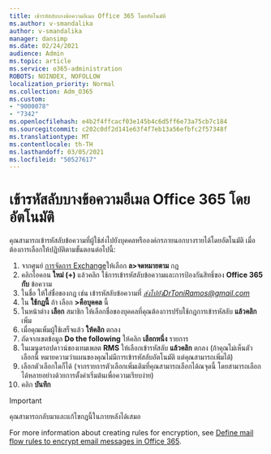 ```yaml
---
title: เข้ารหัสลับบางข้อความอีเมล Office 365 โดยอัตโนมัติ
ms.author: v-smandalika
author: v-smandalika
manager: dansimp
ms.date: 02/24/2021
audience: Admin
ms.topic: article
ms.service: o365-administration
ROBOTS: NOINDEX, NOFOLLOW
localization_priority: Normal
ms.collection: Adm_O365
ms.custom:
- "9000078"
- "7342"
ms.openlocfilehash: e4b2f4ffcacf03e145b4c6d5ff6e73a75cb7c184
ms.sourcegitcommit: c202c0df2d141e63f4f7eb13a56efbfc2f57348f
ms.translationtype: MT
ms.contentlocale: th-TH
ms.lasthandoff: 03/05/2021
ms.locfileid: "50527617"
---
```

# <a name="automatically-encrypt-certain-office-365-email-messages"></a>เข้ารหัสลับบางข้อความอีเมล Office 365 โดยอัตโนมัติ

คุณสามารถเข้ารหัสลับข้อความที่ผู้ใช้ส่งไปยังบุคคลหรือองค์กรภายนอกบางรายได้โดยอัตโนมัติ เมื่อต้องการเลือกให้ปฏิบัติตามขั้นตอนต่อไปนี้:

1. จากศูนย์ [การจัดการ Exchange](https://outlook.office365.com/ecp/)ให้เลือก **ล>จดหมายตาม** กฎ 
2. คลิกไอคอน **ใหม่ (+)** แล้วคลิก ใช้การเข้ารหัสลับข้อความและการป้องกันสิทธิ์ของ **Office 365 กับ** ข้อความ
3. ในชื่อ ให้ใส่ชื่อของกฎ เช่น เข้ารหัสลับข้อความที่ *ส่งไปยังDrToniRamos@gmail.com*
4. ใน **ใช้กฎนี้** ถ้า เลือก **>คือบุคคล** นี้ 
5. ในหน้าต่าง **เลือก** สมาชิก ให้เลือกชื่อของบุคคลที่คุณต้องการปรับใช้กฎการเข้ารหัสลับ **แล้วคลิก** เพิ่ม 
6. เมื่อคุณเพิ่มผู้ใช้เสร็จแล้ว **ให้คลิก** ตกลง
7. ถัดจากเขตข้อมูล **Do the following** ให้คลิก **เลือกหนึ่ง** รายการ 
8. ในเมนูดรอปดาวน์ของเทมเพลต **RMS** ให้เลือกเข้ารหัสลับ **แล้วคลิก** ตกลง (ถ้าคุณไม่เห็นตัวเลือกนี้ หมายความว่าแผนของคุณไม่มีการเข้ารหัสลับอัตโนมัติ แต่คุณสามารถเพิ่มได้)
9. เลือกตัวเลือกใดก็ได้ (จากรายการตัวเลือกเพิ่มเติมที่คุณสามารถเลือกได้ณจุดนี้ โดยสามารถเลือกได้หลายอย่างด้วยการตั้งค่าเริ่มต้นเพื่อความเรียบง่าย)
10. คลิก **บันทึก**

> [!IMPORTANT]
> คุณสามารถกลับมาและแก้ไขกฎนี้ในภายหลังได้เสมอ

For more information about creating rules for encryption, see [Define mail flow rules to encrypt email messages in Office 365](https://docs.microsoft.com/microsoft-365/compliance/define-mail-flow-rules-to-encrypt-email).

